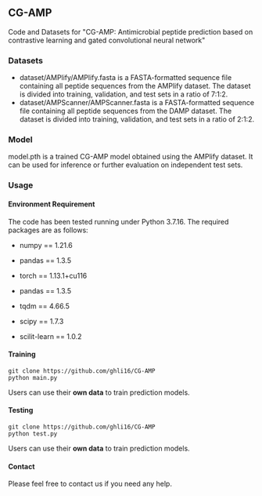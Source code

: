 ## CG-AMP

Code and Datasets for "CG-AMP: Antimicrobial peptide prediction based on contrastive learning and gated convolutional neural network"

### Datasets

- dataset/AMPlify/AMPlify.fasta is a FASTA-formatted sequence file containing all peptide sequences from the AMPlify dataset. The dataset is divided into training, validation, and test sets in a ratio of 7:1:2.
- dataset/AMPScanner/AMPScanner.fasta is a FASTA-formatted sequence file containing all peptide sequences from the DAMP dataset. The dataset is divided into training, validation, and test sets in a ratio of 2:1:2.

### Model

model.pth is a trained CG-AMP model obtained using the AMPlify dataset. It can be used for inference or further evaluation on independent test sets.

### Usage

#### Environment Requirement

The code has been tested running under Python 3.7.16. The required packages are as follows:

- numpy == 1.21.6

- pandas == 1.3.5

- torch == 1.13.1+cu116

- pandas == 1.3.5

- tqdm == 4.66.5

- scipy == 1.7.3

- scilit-learn == 1.0.2

  

#### Training

```
git clone https://github.com/ghli16/CG-AMP
python main.py
```

Users can use their **own data** to train prediction models. 

#### Testing

```
git clone https://github.com/ghli16/CG-AMP
python test.py
```

Users can use their **own data** to train prediction models. 


#### Contact

Please feel free to contact us if you need any help.
